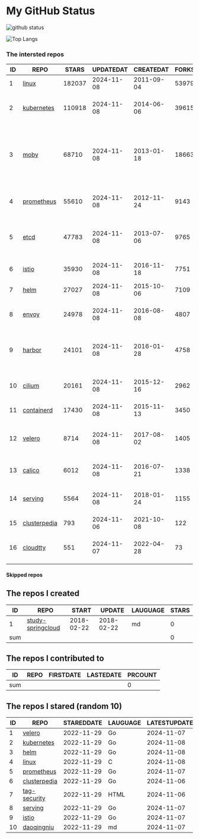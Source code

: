 # My GitHub Status

<img src="https://github-readme-stats-1.yihong0618.vercel.app/api?username=daoqingniu&show_icons=true&&&hide_title=true&count_private=true" alt="github status" />

![Top Langs](https://github-readme-stats-1.yihong0618.vercel.app/api/top-langs/?username=daoqingniu&layout=compact)

<!--START_SECTION:github_repos-->
### The intersted repos
| ID |                              REPO                               | STARS  | UPDATEDAT  | CREATEDAT  | FORKSCOUNT |                                                DESCRIPTIONS                                                |
|----|-----------------------------------------------------------------|--------|------------|------------|------------|------------------------------------------------------------------------------------------------------------|
|  1 | [linux](https://github.com/torvalds/linux)                      | 182037 | 2024-11-08 | 2011-09-04 |      53979 | Linux kernel source tree                                                                                   |
|  2 | [kubernetes](https://github.com/kubernetes/kubernetes)          | 110918 | 2024-11-08 | 2014-06-06 |      39615 | Production-Grade Container Scheduling and Management                                                       |
|  3 | [moby](https://github.com/moby/moby)                            |  68710 | 2024-11-08 | 2013-01-18 |      18663 | The Moby Project - a collaborative project for the container ecosystem to assemble container-based systems |
|  4 | [prometheus](https://github.com/prometheus/prometheus)          |  55610 | 2024-11-08 | 2012-11-24 |       9143 | The Prometheus monitoring system and time series database.                                                 |
|  5 | [etcd](https://github.com/etcd-io/etcd)                         |  47783 | 2024-11-08 | 2013-07-06 |       9765 | Distributed reliable key-value store for the most critical data of a distributed system                    |
|  6 | [istio](https://github.com/istio/istio)                         |  35930 | 2024-11-08 | 2016-11-18 |       7751 | Connect, secure, control, and observe services.                                                            |
|  7 | [helm](https://github.com/helm/helm)                            |  27027 | 2024-11-08 | 2015-10-06 |       7109 | The Kubernetes Package Manager                                                                             |
|  8 | [envoy](https://github.com/envoyproxy/envoy)                    |  24978 | 2024-11-08 | 2016-08-08 |       4807 | Cloud-native high-performance edge/middle/service proxy                                                    |
|  9 | [harbor](https://github.com/goharbor/harbor)                    |  24101 | 2024-11-08 | 2016-01-28 |       4758 | An open source trusted cloud native registry project that stores, signs, and scans content.                |
| 10 | [cilium](https://github.com/cilium/cilium)                      |  20161 | 2024-11-08 | 2015-12-16 |       2962 | eBPF-based Networking, Security, and Observability                                                         |
| 11 | [containerd](https://github.com/containerd/containerd)          |  17430 | 2024-11-08 | 2015-11-13 |       3450 | An open and reliable container runtime                                                                     |
| 12 | [velero](https://github.com/vmware-tanzu/velero)                |   8714 | 2024-11-08 | 2017-08-02 |       1405 | Backup and migrate Kubernetes applications and their persistent volumes                                    |
| 13 | [calico](https://github.com/projectcalico/calico)               |   6012 | 2024-11-08 | 2016-07-21 |       1338 | Cloud native networking and network security                                                               |
| 14 | [serving](https://github.com/knative/serving)                   |   5564 | 2024-11-08 | 2018-01-24 |       1155 | Kubernetes-based, scale-to-zero, request-driven compute                                                    |
| 15 | [clusterpedia](https://github.com/clusterpedia-io/clusterpedia) |    793 | 2024-11-06 | 2021-10-08 |        122 | The Encyclopedia of Kubernetes clusters                                                                    |
| 16 | [cloudtty](https://github.com/cloudtty/cloudtty)                |    551 | 2024-11-07 | 2022-04-28 |         73 | A Friendly Kubernetes CloudShell (Web Terminal) !                                                          |



#### Skipped repos
<!--END_SECTION:github_repos-->

<!--START_SECTION:my_github-->
## The repos I created
| ID  |                                 REPO                                 |   START    |   UPDATE   | LAUGUAGE | STARS |
|-----|----------------------------------------------------------------------|------------|------------|----------|-------|
|   1 | [study-springcloud](https://github.com/daoqingniu/study-springcloud) | 2018-02-22 | 2018-02-22 | md       |     0 |
| sum |                                                                      |            |            |          |     0 |

## The repos I contributed to
| ID  | REPO | FIRSTDATE | LASTEDATE | PRCOUNT |
|-----|------|-----------|-----------|---------|
| sum |      |           |           |       0 |

## The repos I stared (random 10)
| ID |                              REPO                               | STAREDDATE | LAUGUAGE | LATESTUPDATE |
|----|-----------------------------------------------------------------|------------|----------|--------------|
|  1 | [velero](https://github.com/vmware-tanzu/velero)                | 2022-11-29 | Go       | 2024-11-07   |
|  2 | [kubernetes](https://github.com/kubernetes/kubernetes)          | 2022-11-29 | Go       | 2024-11-08   |
|  3 | [helm](https://github.com/helm/helm)                            | 2022-11-29 | Go       | 2024-11-08   |
|  4 | [linux](https://github.com/torvalds/linux)                      | 2022-11-29 | C        | 2024-11-08   |
|  5 | [prometheus](https://github.com/prometheus/prometheus)          | 2022-11-29 | Go       | 2024-11-07   |
|  6 | [clusterpedia](https://github.com/clusterpedia-io/clusterpedia) | 2022-11-29 | Go       | 2024-11-06   |
|  7 | [tag-security](https://github.com/cncf/tag-security)            | 2022-11-29 | HTML     | 2024-11-06   |
|  8 | [serving](https://github.com/knative/serving)                   | 2022-11-29 | Go       | 2024-11-07   |
|  9 | [istio](https://github.com/istio/istio)                         | 2022-11-29 | Go       | 2024-11-07   |
| 10 | [daoqingniu](https://github.com/daoqingniu/daoqingniu)          | 2022-11-29 | md       | 2024-11-07   |

<!--END_SECTION:my_github-->
